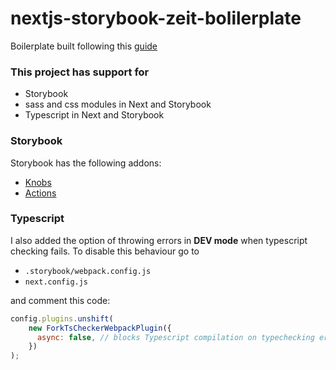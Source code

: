 # nextjs-storybook-zeit-bolilerplate
Boilerplate built following this <a href="https://dev.to/aprietof/next-js-typescript-storybook-the-really-simple-guide-2019-fei" target="_blank">guide</a>

### This project has support for
* Storybook
* sass and css modules in Next and Storybook
* Typescript in Next and Storybook

### Storybook
Storybook has the following addons:
* [Knobs](https://github.com/storybookjs/storybook/tree/master/addons/knobs)
* [Actions](https://github.com/storybookjs/storybook/tree/master/addons/actions)

### Typescript
I also added the option of throwing errors in **DEV mode** when typescript checking fails. To disable this behaviour go to

* `.storybook/webpack.config.js`
* `next.config.js`

and comment this code:

```javascript
config.plugins.unshift(
    new ForkTsCheckerWebpackPlugin({
      async: false, // blocks Typescript compilation on typechecking error for DEV mode!
    })
);
```
